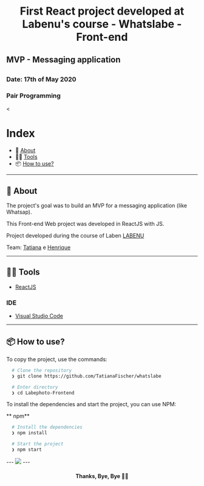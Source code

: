 

<h1 align="center">
First React project developed at Labenu's course - Whatslabe - Front-end
</h1>
<h2>MVP - Messaging application<h2>
<h3>Date: 17th of May 2020 </h3>
<h3>Pair Programming</h3>

<
# Index

- :rocket: [About](#rocket-about)
- 👨‍💻️ [Tools](#%EF%B8%8F-tools)
- 📦️ [How to use?](#%EF%B8%8F-how-to-use-?)


---

## :rocket: About

The project's goal was to build an MVP for a messaging application (like Whatsap).

This Front-end Web project was developed in ReactJS with JS.

Project developed during the course of Laben [LABENU](https://www.labenu.com.br/)

Team: [Tatiana](https://github.com/TatianaFischer) e [Henrique](https://github.com/HenriqueMartinsBotelho)

---

## 👨‍💻️ Tools


- [ReactJS](https://reactjs.org/)


### IDE

- [Visual Studio Code](https://code.visualstudio.com/)

---

## 📦️ How to use?

To copy the project, use the commands:

```bash
  # Clone the repository
  ❯ git clone https://github.com/TatianaFischer/whatslabe

  # Enter directory
  ❯ cd Labephoto-Frontend
```

To install the dependencies and start the project, you can use NPM:

** npm**

```bash
  # Install the dependencies
  ❯ npm install

  # Start the project
  ❯ npm start
```


<p>
---
 <img src="./gif.gif"/>  
---

<h4 align="center">
  Thanks, Bye, Bye 👋️💙
</h4>
